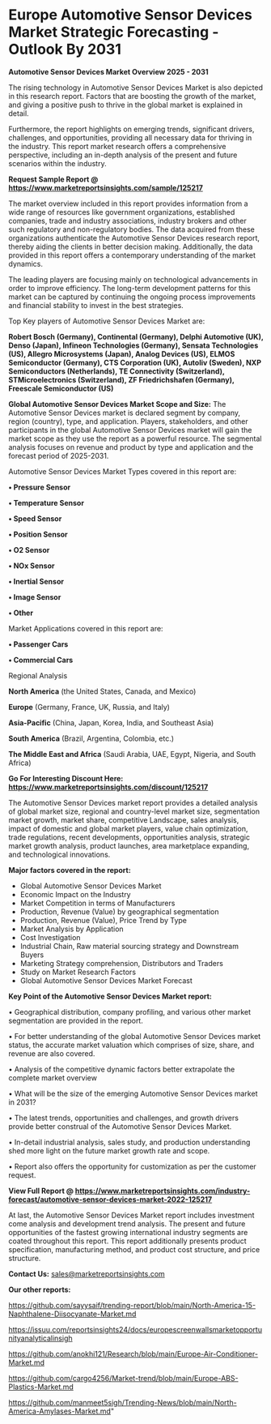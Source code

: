  # Europe Automotive Sensor Devices Market Strategic Forecasting - Outlook By 2031

<Strong> Automotive Sensor Devices Market Overview 2025 - 2031</strong>

The rising technology in Automotive Sensor Devices Market is also depicted in this research report. Factors that are boosting the growth of the market, and giving a positive push to thrive in the global market is explained in detail.

Furthermore, the report highlights on emerging trends, significant drivers, challenges, and opportunities, providing all necessary data for thriving in the industry. This report market research offers a comprehensive perspective, including an in-depth analysis of the present and future scenarios within the industry.

<strong>Request Sample Report @ <a href=https://www.marketreportsinsights.com/sample/125217>https://www.marketreportsinsights.com/sample/125217</a></strong>

The market overview included in this report provides information from a wide range of resources like government organizations, established companies, trade and industry associations, industry brokers and other such regulatory and non-regulatory bodies. The data acquired from these organizations authenticate the Automotive Sensor Devices research report, thereby aiding the clients in better decision making. Additionally, the data provided in this report offers a contemporary understanding of the market dynamics.

The leading players are focusing mainly on technological advancements in order to improve efficiency. The long-term development patterns for this market can be captured by continuing the ongoing process improvements and financial stability to invest in the best strategies.

Top Key players of Automotive Sensor Devices Market are:

<strong>Robert Bosch (Germany), Continental (Germany), Delphi Automotive (UK), Denso (Japan), Infineon Technologies (Germany), Sensata Technologies (US), Allegro Microsystems (Japan), Analog Devices (US), ELMOS Semiconductor (Germany), CTS Corporation (UK), Autoliv (Sweden), NXP Semiconductors (Netherlands), TE Connectivity (Switzerland), STMicroelectronics (Switzerland), ZF Friedrichshafen (Germany), Freescale Semiconductor (US)</strong>

<strong><b>Global Automotive Sensor Devices Market Scope and Size:</b></strong>
The Automotive Sensor Devices market is declared segment by company, region (country), type, and application. Players, stakeholders, and other participants in the global Automotive Sensor Devices market will gain the market scope as they use the report as a powerful resource. The segmental analysis focuses on revenue and product by type and application and the forecast period of 2025-2031.

Automotive Sensor Devices Market Types covered in this report are:

<strong>• Pressure Sensor

• Temperature Sensor

• Speed Sensor

• Position Sensor

• O2 Sensor

• NOx Sensor

• Inertial Sensor

• Image Sensor

• Other</strong>

Market Applications covered in this report are:

<strong>• Passenger Cars

• Commercial Cars</strong> 

Regional Analysis

<strong>North America</strong> (the United States, Canada, and Mexico)

<strong>Europe</strong> (Germany, France, UK, Russia, and Italy)

<strong>Asia-Pacific</strong> (China, Japan, Korea, India, and Southeast Asia)

<strong>South America</strong> (Brazil, Argentina, Colombia, etc.)

<strong>The Middle East and Africa</strong> (Saudi Arabia, UAE, Egypt, Nigeria, and South Africa)

<strong>Go For Interesting Discount Here: <a href=https://www.marketreportsinsights.com/discount/125217>https://www.marketreportsinsights.com/discount/125217</a></strong>

The Automotive Sensor Devices market report provides a detailed analysis of global market size, regional and country-level market size, segmentation market growth, market share, competitive Landscape, sales analysis, impact of domestic and global market players, value chain optimization, trade regulations, recent developments, opportunities analysis, strategic market growth analysis, product launches, area marketplace expanding, and technological innovations.

<strong><b>Major factors covered in the report:</b></strong>
<ul>
  <li>Global Automotive Sensor Devices Market </li>
  <li>Economic Impact on the Industry</li>
  <li>Market Competition in terms of Manufacturers</li>
  <li>Production, Revenue (Value) by geographical segmentation</li>
  <li>Production, Revenue (Value), Price Trend by Type</li>
  <li>Market Analysis by Application</li>
  <li>Cost Investigation</li>
  <li>Industrial Chain, Raw material sourcing strategy and Downstream Buyers</li>
  <li>Marketing Strategy comprehension, Distributors and Traders</li>
  <li>Study on Market Research Factors</li>
  <li>Global Automotive Sensor Devices Market Forecast</li>
</ul>

<strong><b>Key Point of the Automotive Sensor Devices Market report:</b></strong>

• Geographical distribution, company profiling, and various other market segmentation are provided in the report.

• For better understanding of the global Automotive Sensor Devices market status, the accurate market valuation which comprises of size, share, and revenue are also covered.

• Analysis of the competitive dynamic factors better extrapolate the complete market overview

• What will be the size of the emerging Automotive Sensor Devices market in 2031?

• The latest trends, opportunities and challenges, and growth drivers provide better construal of the Automotive Sensor Devices Market.

• In-detail industrial analysis, sales study, and production understanding shed more light on the future market growth rate and scope.

• Report also offers the opportunity for customization as per the customer request.

<strong><b>View Full Report @ <a href=https://www.marketreportsinsights.com/industry-forecast/automotive-sensor-devices-market-2022-125217>https://www.marketreportsinsights.com/industry-forecast/automotive-sensor-devices-market-2022-125217</a></b></strong>


At last, the Automotive Sensor Devices Market report includes investment come analysis and development trend analysis. The present and future opportunities of the fastest growing international industry segments are coated throughout this report. This report additionally presents product specification, manufacturing method, and product cost structure, and price structure.

<strong>Contact Us:</strong>
sales@marketreportsinsights.com

<strong>Our other reports:</strong>

<a href=https://github.com/sayysaif/trending-report/blob/main/North-America-15-Naphthalene-Diisocyanate-Market.md>https://github.com/sayysaif/trending-report/blob/main/North-America-15-Naphthalene-Diisocyanate-Market.md</a>

<a href=https://issuu.com/reportsinsights24/docs/europescreenwallsmarketopportunityanalyticalinsigh>https://issuu.com/reportsinsights24/docs/europescreenwallsmarketopportunityanalyticalinsigh</a>

<a href=https://github.com/anokhi121/Research/blob/main/Europe-Air-Conditioner-Market.md>https://github.com/anokhi121/Research/blob/main/Europe-Air-Conditioner-Market.md</a>

<a href=https://github.com/cargo4256/Market-trend/blob/main/Europe-ABS-Plastics-Market.md>https://github.com/cargo4256/Market-trend/blob/main/Europe-ABS-Plastics-Market.md</a>

<a href=https://github.com/manmeet5sigh/Trending-News/blob/main/North-America-Amylases-Market.md>https://github.com/manmeet5sigh/Trending-News/blob/main/North-America-Amylases-Market.md</a>"
